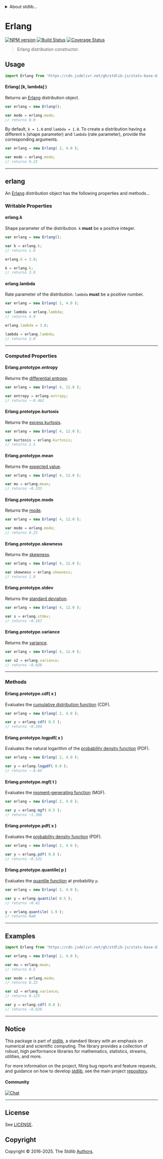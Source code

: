 <!--

@license Apache-2.0

Copyright (c) 2018 The Stdlib Authors.

Licensed under the Apache License, Version 2.0 (the "License");
you may not use this file except in compliance with the License.
You may obtain a copy of the License at

   http://www.apache.org/licenses/LICENSE-2.0

Unless required by applicable law or agreed to in writing, software
distributed under the License is distributed on an "AS IS" BASIS,
WITHOUT WARRANTIES OR CONDITIONS OF ANY KIND, either express or implied.
See the License for the specific language governing permissions and
limitations under the License.

-->


<details>
  <summary>
    About stdlib...
  </summary>
  <p>We believe in a future in which the web is a preferred environment for numerical computation. To help realize this future, we've built stdlib. stdlib is a standard library, with an emphasis on numerical and scientific computation, written in JavaScript (and C) for execution in browsers and in Node.js.</p>
  <p>The library is fully decomposable, being architected in such a way that you can swap out and mix and match APIs and functionality to cater to your exact preferences and use cases.</p>
  <p>When you use stdlib, you can be absolutely certain that you are using the most thorough, rigorous, well-written, studied, documented, tested, measured, and high-quality code out there.</p>
  <p>To join us in bringing numerical computing to the web, get started by checking us out on <a href="https://github.com/stdlib-js/stdlib">GitHub</a>, and please consider <a href="https://opencollective.com/stdlib">financially supporting stdlib</a>. We greatly appreciate your continued support!</p>
</details>

# Erlang

[![NPM version][npm-image]][npm-url] [![Build Status][test-image]][test-url] [![Coverage Status][coverage-image]][coverage-url] <!-- [![dependencies][dependencies-image]][dependencies-url] -->

> Erlang distribution constructor.

<!-- Section to include introductory text. Make sure to keep an empty line after the intro `section` element and another before the `/section` close. -->

<section class="intro">

</section>

<!-- /.intro -->

<!-- Package usage documentation. -->



<section class="usage">

## Usage

```javascript
import Erlang from 'https://cdn.jsdelivr.net/gh/stdlib-js/stats-base-dists-erlang-ctor@deno/mod.js';
```

#### Erlang( \[k, lambda] )

Returns an [Erlang][erlang-distribution] distribution object.

```javascript
var erlang = new Erlang();

var mode = erlang.mode;
// returns 0.0
```

By default, `k = 1.0` and `lambda = 1.0`. To create a distribution having a different `k` (shape parameter) and `lambda` (rate parameter), provide the corresponding arguments.

```javascript
var erlang = new Erlang( 2, 4.0 );

var mode = erlang.mode;
// returns 0.25
```

* * *

## erlang

An [Erlang][erlang-distribution] distribution object has the following properties and methods...

### Writable Properties

#### erlang.k

Shape parameter of the distribution. `k` **must** be a positive integer.

```javascript
var erlang = new Erlang();

var k = erlang.k;
// returns 1.0

erlang.k = 3.0;

k = erlang.k;
// returns 3.0
```

#### erlang.lambda

Rate parameter of the distribution. `lambda` **must** be a positive number.

```javascript
var erlang = new Erlang( 2, 4.0 );

var lambda = erlang.lambda;
// returns 4.0

erlang.lambda = 3.0;

lambda = erlang.lambda;
// returns 3.0
```

* * *

### Computed Properties

#### Erlang.prototype.entropy

Returns the [differential entropy][entropy].

```javascript
var erlang = new Erlang( 4, 12.0 );

var entropy = erlang.entropy;
// returns ~-0.462
```

#### Erlang.prototype.kurtosis

Returns the [excess kurtosis][kurtosis].

```javascript
var erlang = new Erlang( 4, 12.0 );

var kurtosis = erlang.kurtosis;
// returns 1.5
```

#### Erlang.prototype.mean

Returns the [expected value][expected-value].

```javascript
var erlang = new Erlang( 4, 12.0 );

var mu = erlang.mean;
// returns ~0.333
```

#### Erlang.prototype.mode

Returns the [mode][mode].

```javascript
var erlang = new Erlang( 4, 12.0 );

var mode = erlang.mode;
// returns 0.25
```

#### Erlang.prototype.skewness

Returns the [skewness][skewness].

```javascript
var erlang = new Erlang( 4, 12.0 );

var skewness = erlang.skewness;
// returns 1.0
```

#### Erlang.prototype.stdev

Returns the [standard deviation][standard-deviation].

```javascript
var erlang = new Erlang( 4, 12.0 );

var s = erlang.stdev;
// returns ~0.167
```

#### Erlang.prototype.variance

Returns the [variance][variance].

```javascript
var erlang = new Erlang( 4, 12.0 );

var s2 = erlang.variance;
// returns ~0.028
```

* * *

### Methods

#### Erlang.prototype.cdf( x )

Evaluates the [cumulative distribution function][cdf] (CDF).

```javascript
var erlang = new Erlang( 2, 4.0 );

var y = erlang.cdf( 0.5 );
// returns ~0.594
```

#### Erlang.prototype.logpdf( x )

Evaluates the natural logarithm of the [probability density function][pdf] (PDF).

```javascript
var erlang = new Erlang( 2, 4.0 );

var y = erlang.logpdf( 0.8 );
// returns ~-0.65
```

#### Erlang.prototype.mgf( t )

Evaluates the [moment-generating function][mgf] (MGF).

```javascript
var erlang = new Erlang( 2, 4.0 );

var y = erlang.mgf( 0.5 );
// returns ~1.306
```

#### Erlang.prototype.pdf( x )

Evaluates the [probability density function][pdf] (PDF).

```javascript
var erlang = new Erlang( 2, 4.0 );

var y = erlang.pdf( 0.8 );
// returns ~0.522
```

#### Erlang.prototype.quantile( p )

Evaluates the [quantile function][quantile-function] at probability `p`.

```javascript
var erlang = new Erlang( 2, 4.0 );

var y = erlang.quantile( 0.5 );
// returns ~0.42

y = erlang.quantile( 1.9 );
// returns NaN
```

</section>

<!-- /.usage -->

<!-- Package usage notes. Make sure to keep an empty line after the `section` element and another before the `/section` close. -->

<section class="notes">

</section>

<!-- /.notes -->

<!-- Package usage examples. -->

* * *

<section class="examples">

## Examples

<!-- eslint no-undef: "error" -->

```javascript
import Erlang from 'https://cdn.jsdelivr.net/gh/stdlib-js/stats-base-dists-erlang-ctor@deno/mod.js';

var erlang = new Erlang( 2, 4.0 );

var mu = erlang.mean;
// returns 0.5

var mode = erlang.mode;
// returns 0.25

var s2 = erlang.variance;
// returns 0.125

var y = erlang.cdf( 0.8 );
// returns ~0.829
```

</section>

<!-- /.examples -->

<!-- Section to include cited references. If references are included, add a horizontal rule *before* the section. Make sure to keep an empty line after the `section` element and another before the `/section` close. -->

<section class="references">

</section>

<!-- /.references -->

<!-- Section for related `stdlib` packages. Do not manually edit this section, as it is automatically populated. -->

<section class="related">

</section>

<!-- /.related -->

<!-- Section for all links. Make sure to keep an empty line after the `section` element and another before the `/section` close. -->


<section class="main-repo" >

* * *

## Notice

This package is part of [stdlib][stdlib], a standard library with an emphasis on numerical and scientific computing. The library provides a collection of robust, high performance libraries for mathematics, statistics, streams, utilities, and more.

For more information on the project, filing bug reports and feature requests, and guidance on how to develop [stdlib][stdlib], see the main project [repository][stdlib].

#### Community

[![Chat][chat-image]][chat-url]

---

## License

See [LICENSE][stdlib-license].


## Copyright

Copyright &copy; 2016-2025. The Stdlib [Authors][stdlib-authors].

</section>

<!-- /.stdlib -->

<!-- Section for all links. Make sure to keep an empty line after the `section` element and another before the `/section` close. -->

<section class="links">

[npm-image]: http://img.shields.io/npm/v/@stdlib/stats-base-dists-erlang-ctor.svg
[npm-url]: https://npmjs.org/package/@stdlib/stats-base-dists-erlang-ctor

[test-image]: https://github.com/stdlib-js/stats-base-dists-erlang-ctor/actions/workflows/test.yml/badge.svg?branch=main
[test-url]: https://github.com/stdlib-js/stats-base-dists-erlang-ctor/actions/workflows/test.yml?query=branch:main

[coverage-image]: https://img.shields.io/codecov/c/github/stdlib-js/stats-base-dists-erlang-ctor/main.svg
[coverage-url]: https://codecov.io/github/stdlib-js/stats-base-dists-erlang-ctor?branch=main

<!--

[dependencies-image]: https://img.shields.io/david/stdlib-js/stats-base-dists-erlang-ctor.svg
[dependencies-url]: https://david-dm.org/stdlib-js/stats-base-dists-erlang-ctor/main

-->

[chat-image]: https://img.shields.io/gitter/room/stdlib-js/stdlib.svg
[chat-url]: https://app.gitter.im/#/room/#stdlib-js_stdlib:gitter.im

[stdlib]: https://github.com/stdlib-js/stdlib

[stdlib-authors]: https://github.com/stdlib-js/stdlib/graphs/contributors

[umd]: https://github.com/umdjs/umd
[es-module]: https://developer.mozilla.org/en-US/docs/Web/JavaScript/Guide/Modules

[deno-url]: https://github.com/stdlib-js/stats-base-dists-erlang-ctor/tree/deno
[deno-readme]: https://github.com/stdlib-js/stats-base-dists-erlang-ctor/blob/deno/README.md
[umd-url]: https://github.com/stdlib-js/stats-base-dists-erlang-ctor/tree/umd
[umd-readme]: https://github.com/stdlib-js/stats-base-dists-erlang-ctor/blob/umd/README.md
[esm-url]: https://github.com/stdlib-js/stats-base-dists-erlang-ctor/tree/esm
[esm-readme]: https://github.com/stdlib-js/stats-base-dists-erlang-ctor/blob/esm/README.md
[branches-url]: https://github.com/stdlib-js/stats-base-dists-erlang-ctor/blob/main/branches.md

[stdlib-license]: https://raw.githubusercontent.com/stdlib-js/stats-base-dists-erlang-ctor/main/LICENSE

[erlang-distribution]: https://en.wikipedia.org/wiki/Erlang_distribution

[cdf]: https://en.wikipedia.org/wiki/Cumulative_distribution_function

[mgf]: https://en.wikipedia.org/wiki/Moment-generating_function

[pdf]: https://en.wikipedia.org/wiki/Probability_density_function

[quantile-function]: https://en.wikipedia.org/wiki/Quantile_function

[entropy]: https://en.wikipedia.org/wiki/Entropy_%28information_theory%29

[expected-value]: https://en.wikipedia.org/wiki/Expected_value

[kurtosis]: https://en.wikipedia.org/wiki/Kurtosis

[mode]: https://en.wikipedia.org/wiki/Mode_%28statistics%29

[skewness]: https://en.wikipedia.org/wiki/Skewness

[standard-deviation]: https://en.wikipedia.org/wiki/Standard_deviation

[variance]: https://en.wikipedia.org/wiki/Variance

</section>

<!-- /.links -->
